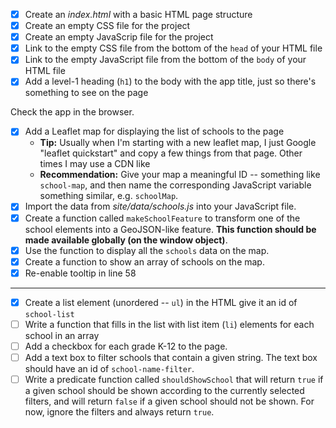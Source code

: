 - [x] Create an _index.html_ with a basic HTML page structure
- [x] Create an empty CSS file for the project
- [x] Create an empty JavaScrip file for the project
- [x] Link to the empty CSS file from the bottom of the `head` of your HTML file
- [x] Link to the empty JavaScript file from the bottom of the `body` of your HTML file
- [x] Add a level-1 heading (`h1`) to the body with the app title, just so there's something to see on the page

Check the app in the browser.

- [x] Add a Leaflet map for displaying the list of schools to the page
  * **Tip:** Usually when I'm starting with a new leaflet map, I just Google "leaflet quickstart" and copy a few things from that page. Other times I may use a CDN like 
  * **Recommendation:** Give your map a meaningful ID -- something like `school-map`, and then name the corresponding JavaScript variable something similar, e.g. `schoolMap`.
- [x] Import the data from _site/data/schools.js_ into your JavaScript file.
- [x] Create a function called `makeSchoolFeature` to transform one of the school elements into a GeoJSON-like feature. **This function should be made available globally (on the window object)**.
- [x] Use the function to display all the `schools` data on the map.
- [x] Create a function to show an array of schools on the map.
- [x] Re-enable tooltip in line 58

----------

- [x] Create a list element (unordered -- `ul`) in the HTML give it an id of `school-list`
- [ ] Write a function that fills in the list with list item (`li`) elements for each school in an array
- [ ] Add a checkbox for each grade K-12 to the page.
- [ ] Add a text box to filter schools that contain a given string. The text box should have an id of `school-name-filter`.
- [ ] Write a predicate function called `shouldShowSchool` that will return `true` if a given school should be shown according to the currently selected filters, and will return `false` if a given school should not be shown. For now, ignore the filters and always return `true`.
